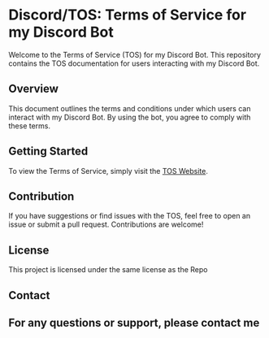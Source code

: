 # Discord/TOS: Terms of Service for my Discord Bot

Welcome to the Terms of Service (TOS) for my Discord Bot. This repository contains the TOS documentation for users interacting with my Discord Bot.

## Overview

This document outlines the terms and conditions under which users can interact with my Discord Bot. By using the bot, you agree to comply with these terms.

## Getting Started

To view the Terms of Service, simply visit the [TOS Website](URL_HERE).

## Contribution

If you have suggestions or find issues with the TOS, feel free to open an issue or submit a pull request. Contributions are welcome!

## License

This project is licensed under the same license as the Repo

## Contact

For any questions or support, please contact me
---
